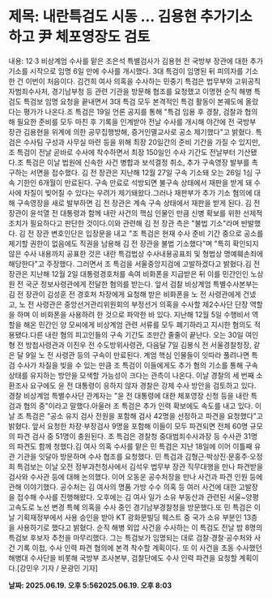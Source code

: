 # **제목: 내란특검도 시동 … 김용현 추가기소하고 尹 체포영장도 검토**

  내용: 12·3 비상계엄 수사를 맡은 조은석 특별검사가 김용현 전 국방부 장관에 대한 추가 기소를 시작으로 임명 6일 만에 수사를 개시했다. 3대 특검이 임명된 뒤 피의자를 기소한 건 이번이 처음이다. 김건희 여사 의혹을 수사하는 민중기 특검은 법무부와 고위공직자범죄수사처, 경기남부청 등 관련 기관을 방문해 협조를 요청했고 이명현 순직 해병 특검도 특검보 임명 요청을 끝내면서 3대 특검 모두 본격적인 특검 활동이 본궤도에 올랐다는 평가가 나온다.조 특검은 19일 언론 공지를 통해 "특검 임용 후 경찰, 검찰과 협의해 필요한 준비를 모두 마친 후 기록을 인계받아 전날 수사를 개시해 야간에 전 국방부 장관 김용현을 위계에 의한 공무집행방해, 증거인멸교사로 공소 제기했다"고 밝혔다. 특검은 수사팀 구성과 사무실 마련 등을 위해 최장 20일간의 준비 기간을 가질 수 있지만, 조 특검이 전날 곧바로 수사에 착수하면서 최장 150일인 수사 기간도 전날부터 기산됐다.조 특검은 이날 법원에 신속한 사건 병합과 보석결정 취소, 추가 구속영장 발부를 촉구하는 서면을 접수했다. 김 전 장관은 지난해 12월 27일 구속 기소돼 오는 26일 1심 구속 기한인 6개월이 만료된다. 구속 만료로 석방되면 불구속 상태에서 재판을 받게 돼 수사에 차질이 빚어질 수 있다는 우려가 제기돼왔다.그러나 재판부가 추가 기소 혐의에 대해 구속영장을 새로 발부하면 김 전 장관은 계속 구속 상태에서 재판을 받게 된다. 김 전 장관이 윤석열 전 대통령과 함께 내란 사건의 핵심 인물인 만큼 신병 확보를 위한 선제적 조치가 필요하다고 판단한 것이다.이와 관련해 김 전 장관 측은 "불법 기소"라며 반발했다. 김 전 장관 변호인단은 입장문을 내고 "조 특검은 현재 수사 준비 기간 중으로 공소를 제기할 권한이 없음에도 직권을 남용해 김 전 장관을 불법 기소했다"며 "특히 확인되지 않은 수사 내용까지 공표한 것은 내란 특검법상 수사내용공표죄 및 형법상 명예훼손죄에 해당한다"고 주장했다. 그러면서 조 특검을 서울중앙지검에 고발하겠다고 밝혔다.김 전 장관은 지난해 12월 2일 대통령경호처를 속여 비화폰을 지급받은 뒤 이를 민간인인 노상원 전 국군 정보사령관에게 전달한 혐의를 받는다. 앞서 검찰 비상계엄 특별수사본부는 김 전 장관이 김성훈 전 경호처 차장에게 요청해 받은 비화폰을 노 전 사령관에게 건넸고, 노 전 사령관은 중앙선거관리위원회의 부정선거 의혹을 수사할 제2수사단 단장 역할을 하며 이 비화폰을 사용하려 한 것으로 파악한 바 있다. 지난해 12월 5일 수행비서 역할을 해온 민간인 양 모씨에게 비상계엄 관련 서류를 모두 폐기하라고 지시한 혐의도 적용됐다.다른 내란 혐의 피고인들의 구속 기간도 조만간 줄줄이 끝난다. 오는 30일 여인형 전 방첩사령관과 이진우 전 수도방위사령관, 다음달 7일 김봉식 전 서울경찰청장, 같은 달 9일 노 전 사령관 등의 구속이 만료된다. 계엄 핵심 인물들이 잇따라 풀려나면 특검 수사가 차질을 빚을 수 있는 만큼 조 특검이 이들에게도 추가 혐의 기소를 통해 구속 상태를 유지하는 방안을 모색할 가능성이 크다는 관측이 나온다. 이날 경찰의 세 번째 소환조사 요구에도 윤 전 대통령이 응하지 않자 경찰은 강제 수사 방안을 검토하고 있다. 경찰 비상계엄 특별수사단 관계자는 "윤 전 대통령에 대한 체포영장 신청 등을 내란 특검과 협의 중"이라고 말했다.아울러 조 특검은 추가 인력 확보에도 속도를 내고 있다. 이날 조 특검은 "공소 유지 검사 전원을 포함해 검사 42명을 선정하고 파견을 요청했다"고 밝혔다. 앞서 요청한 차장·부장검사 9명을 포함해 이들이 모두 파견되면 전체 60명 규모의 파견 검사 중 51명이 충원된다. 조 특검은 경찰청 중대범죄수사과장 등 수사관 31명의 파견도 함께 청했다.김 여사 의혹 수사를 맡은 민 특검은 지난 18일에 이어 이틀째 유관 기관을 잇달아 방문하며 수사 협조를 요청했다. 민 특검과 김형근·박상진·문홍주·오정희 특검보는 이날 오전 정부과천청사에서 김석우 법무부 장관 직무대행을 만나 파견받을 검사와 수사관 등에 대해 논의했다. 이어 오동운 공수처장을 만나 사건과 파견 인원 등에 관해 이야기했다. 공수처는 김 여사의 명품 가방 수수 의혹 등 여러 사건에 대한 고발장을 접수해 수사를 진행해왔다. 오후에는 김 여사 일가 소유 부동산과 관련된 서울~양평고속도로 노선 변경 특혜 의혹을 수사 중인 경기남부경찰청을 방문했다.또 민 특검은 이날 기획재정부에서 사용 승인을 받아 KT 광화문빌딩 웨스트 중 국가 소유 부분인 13층을 사용하기로 했다고 밝혔다. 순직 해병 외압 사건을 수사하는 이 특검도 전날 밤 8명의 특검보 후보자 추천을 마무리했다. 그는 특검보가 임명되는 대로 검찰·경찰·공수처와 사건 기록 이첩, 수사 인력 파견 협의에 본격 착수할 계획이다. 또 이 사건을 초동 수사했던 해병대 수사단을 비롯해 국방부 조사본부, 검찰단에도 수사 인력 파견을 요청할 계획이다.[강민우 기자 / 문광민 기자]

  **날짜: 2025.06.19. 오후 5:562025.06.19. 오후 8:03**